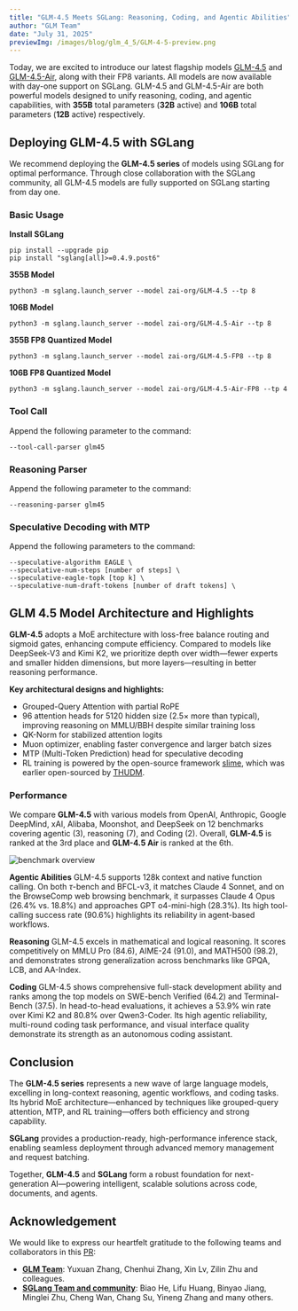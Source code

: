 ```yaml
---
title: "GLM-4.5 Meets SGLang: Reasoning, Coding, and Agentic Abilities"
author: "GLM Team"
date: "July 31, 2025"
previewImg: /images/blog/glm_4_5/GLM-4-5-preview.png
---
```


Today, we are excited to introduce our latest flagship models [GLM-4.5](https://huggingface.co/zai-org/GLM-4.5) and [GLM-4.5-Air](https://huggingface.co/zai-org/GLM-4.5-Air), along with their FP8 variants. All models are now available with day-one support on SGLang.
GLM-4.5 and GLM-4.5-Air are both powerful models designed to unify reasoning, coding, and agentic capabilities, with **355B** total parameters (**32B** active) and **106B** total parameters (**12B** active) respectively. 


## Deploying GLM-4.5 with SGLang 

We recommend deploying the **GLM-4.5 series** of models using SGLang for optimal performance. Through close collaboration with the SGLang community, all GLM-4.5 models are fully supported on SGLang starting from day one.

### Basic Usage


**Install SGLang**
```
pip install --upgrade pip
pip install "sglang[all]>=0.4.9.post6"
```

**355B Model**
```
python3 -m sglang.launch_server --model zai-org/GLM-4.5 --tp 8
```
**106B Model**
```
python3 -m sglang.launch_server --model zai-org/GLM-4.5-Air --tp 8
```
**355B FP8 Quantized Model**
```
python3 -m sglang.launch_server --model zai-org/GLM-4.5-FP8 --tp 8
```
**106B FP8 Quantized Model**
```
python3 -m sglang.launch_server --model zai-org/GLM-4.5-Air-FP8 --tp 4
```

### Tool Call 
Append the following parameter to the command:
```
--tool-call-parser glm45 
```
### Reasoning Parser
Append the following parameter to the command:
```
--reasoning-parser glm45
```

### Speculative Decoding with MTP
Append the following parameters to the command:
```
--speculative-algorithm EAGLE \
--speculative-num-steps [number of steps] \
--speculative-eagle-topk [top k] \
--speculative-num-draft-tokens [number of draft tokens] \
```

## GLM 4.5 Model Architecture and Highlights
**GLM-4.5** adopts a MoE architecture with loss-free balance routing and sigmoid gates, enhancing compute efficiency. Compared to models like DeepSeek-V3 and Kimi K2, we prioritize depth over width—fewer experts and smaller hidden dimensions, but more layers—resulting in better reasoning performance.

**Key architectural designs and highlights:**
* Grouped-Query Attention with partial RoPE
* 96 attention heads for 5120 hidden size (2.5× more than typical), improving reasoning on MMLU/BBH despite similar training loss
* QK-Norm for stabilized attention logits
* Muon optimizer, enabling faster convergence and larger batch sizes
* MTP (Multi-Token Prediction) head for speculative decoding
* RL training is powered by the open-source framework [slime](https://github.com/THUDM/slime), which was earlier open-sourced by [THUDM](https://github.com/thudm).


### Performance
We compare **GLM-4.5** with various models from OpenAI, Anthropic, Google DeepMind, xAI, Alibaba, Moonshot, and DeepSeek on 12 benchmarks covering agentic (3), reasoning (7), and Coding (2). Overall, **GLM-4.5** is ranked at the 3rd place and **GLM-4.5 Air** is ranked at the 6th.

![benchmark overview](/images/blog/glm_4_5/benchmark-overview.png)


**Agentic Abilities**
GLM-4.5 supports 128k context and native function calling. On both $\tau$-bench and BFCL-v3, it matches Claude 4 Sonnet, and on the BrowseComp web browsing benchmark, it surpasses Claude 4 Opus (26.4% vs. 18.8%) and approaches GPT o4-mini-high (28.3%). Its high tool-calling success rate (90.6%) highlights its reliability in agent-based workflows.

**Reasoning**
GLM-4.5 excels in mathematical and logical reasoning. It scores competitively on MMLU Pro (84.6), AIME-24 (91.0), and MATH500 (98.2), and demonstrates strong generalization across benchmarks like GPQA, LCB, and AA-Index.

**Coding**
GLM-4.5 shows comprehensive full-stack development ability and ranks among the top models on SWE-bench Verified (64.2) and Terminal-Bench (37.5). In head-to-head evaluations, it achieves a 53.9% win rate over Kimi K2 and 80.8% over Qwen3-Coder. Its high agentic reliability, multi-round coding task performance, and visual interface quality demonstrate its strength as an autonomous coding assistant.

## Conclusion
The **GLM-4.5 series** represents a new wave of large language models, excelling in long-context reasoning, agentic workflows, and coding tasks. Its hybrid MoE architecture—enhanced by techniques like grouped-query attention, MTP, and RL training—offers both efficiency and strong capability.

**SGLang** provides a production-ready, high-performance inference stack, enabling seamless deployment through advanced memory management and request batching.

Together, **GLM-4.5** and **SGLang** form a robust foundation for next-generation AI—powering intelligent, scalable solutions across code, documents, and agents.

## Acknowledgement
We would like to express our heartfelt gratitude to the following teams and collaborators in this [PR](https://github.com/sgl-project/sglang/pull/8224):

- **[GLM Team](https://github.com/THUDM/GLM)**: Yuxuan Zhang, Chenhui Zhang, Xin Lv, Zilin Zhu and colleagues.
- **[SGLang Team and community](https://docs.sglang.ai/index.html)**: Biao He, Lifu Huang, Binyao Jiang, Minglei Zhu, Cheng Wan, Chang Su, Yineng Zhang and many others.
